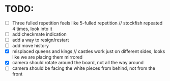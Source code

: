 
# TODO:
- [ ] Three fulled repetition feels like 5-fulled repetition // stockfish repeated 4 times, look into it
- [ ] add checkmate indication
- [ ] add a way to resign/restart
- [ ] add move history
- [x] misplaced queens and kings // castles work just on different sides, looks like we are placing them mirrored
- [x] camera should rotate around the board, not all the way around
- [ ] camera should be facing the white pieces from behind, not from the front
